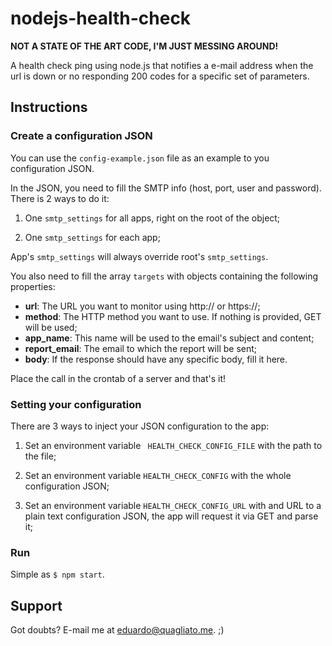 # nodejs-health-check

**NOT A STATE OF THE ART CODE, I'M JUST MESSING AROUND!**

A health check ping using node.js that notifies a e-mail address when the
url is down or no responding 200 codes for a specific set of parameters.

## Instructions

### Create a configuration JSON

You can use the `config-example.json` file as an example to you configuration
JSON.

In the JSON, you need to fill the SMTP info (host, port, user and password).
There is 2 ways to do it:

1. One `smtp_settings` for all apps, right on the root of the object;

2. One `smtp_settings` for each app;

App's `smtp_settings` will always override root's `smtp_settings`.

You also need to fill the array `targets` with objects containing the following
properties:

* **url**: The URL you want to monitor using http:// or https://;
* **method**: The HTTP method you want to use. If nothing is provided, GET will be used;
* **app\_name**: This name will be used to the email's subject and content;
* **report\_email**: The email to which the report will be sent;
* **body**: If the response should have any specific body, fill it here.

Place the call in the crontab of a server and that's it!

### Setting your configuration

There are 3 ways to inject your JSON configuration to the app:

1. Set an environment variable ` HEALTH_CHECK_CONFIG_FILE` with the path to the
file;

2. Set an environment variable `HEALTH_CHECK_CONFIG` with the whole 
configuration JSON;

3. Set an environment variable `HEALTH_CHECK_CONFIG_URL` with and URL to a plain
text configuration JSON, the app will request it via GET and parse it;

### Run

Simple as `$ npm start`.

## Support

Got doubts? E-mail me at [eduardo@quagliato.me](mailto:eduardo@quagliato.me). ;)
